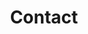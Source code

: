 ---
title: "Contact"
description : "this is a meta description"

office:
  title : "Infos Contact"
  mobile : "00000000000"
  email : "demo@email.com"
  location : "Dhaka, Bangladedsh"
  content : "Lorem ipsum dolor sit amet, consetetur sadipscing elitr, sed diam nonumy eirmod tempor invidunt ut labore et dolore magna"

# opennig hour
opennig_hour:
  title : "Opening Hours"
  day_time:
    - "Lundi: 9:00 – 18:00"
    - "Mardi: 9:00 – 18:00"
    - "Mercredi: 9:00 – 18:00"
    - "Jeudi: 9:00 – 18:00"
    - "Vendredi: 9:00 – 18:00"
    - "Samedi: 9:00 – 18:00"
    - "Dimanche: 9:00 – 18:00"
    
draft: false
---